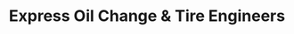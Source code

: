 ---
title: "Express Oil Change & Tire Engineers"
url: /vestavia-hills/express-oil-change-und-tire-engineers-crosshaven-drive/
shop: Reifen
---